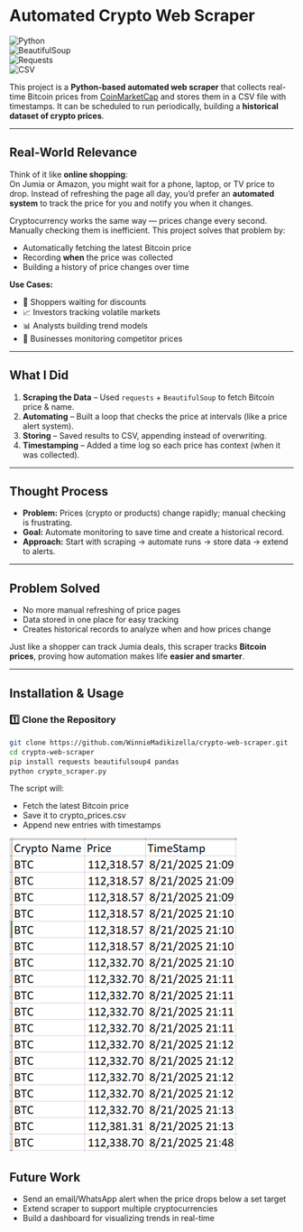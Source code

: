 # Automated Crypto Web Scraper  

![Python](https://img.shields.io/badge/Python-3.8%2B-blue?logo=python)  
![BeautifulSoup](https://img.shields.io/badge/BeautifulSoup-Web%20Scraping-brightgreen)  
![Requests](https://img.shields.io/badge/Requests-HTTP-orange)  
![CSV](https://img.shields.io/badge/Data-CSV-lightgrey)  

This project is a **Python-based automated web scraper** that collects real-time Bitcoin prices from [CoinMarketCap](https://coinmarketcap.com/) and stores them in a CSV file with timestamps. It can be scheduled to run periodically, building a **historical dataset of crypto prices**.  

---

## Real-World Relevance  

Think of it like **online shopping**:  
On Jumia or Amazon, you might wait for a phone, laptop, or TV price to drop. Instead of refreshing the page all day, you’d prefer an **automated system** to track the price for you and notify you when it changes.  

Cryptocurrency works the same way — prices change every second. Manually checking them is inefficient. This project solves that problem by:  
- Automatically fetching the latest Bitcoin price  
- Recording **when** the price was collected  
- Building a history of price changes over time  

**Use Cases:**  
- 🛒 Shoppers waiting for discounts  
- 📈 Investors tracking volatile markets  
- 📊 Analysts building trend models  
- 🏪 Businesses monitoring competitor prices  

---

## What I Did  

1. **Scraping the Data** – Used `requests` + `BeautifulSoup` to fetch Bitcoin price & name.  
2. **Automating** – Built a loop that checks the price at intervals (like a price alert system).  
3. **Storing** – Saved results to CSV, appending instead of overwriting.  
4. **Timestamping** – Added a time log so each price has context (when it was collected).  

---

## Thought Process  

- **Problem:** Prices (crypto or products) change rapidly; manual checking is frustrating.  
- **Goal:** Automate monitoring to save time and create a historical record.  
- **Approach:** Start with scraping → automate runs → store data → extend to alerts.  

---

## Problem Solved  

- No more manual refreshing of price pages  
- Data stored in one place for easy tracking  
- Creates historical records to analyze when and how prices change  

Just like a shopper can track Jumia deals, this scraper tracks **Bitcoin prices**, proving how automation makes life **easier and smarter**.  

---

## Installation & Usage  

### 1️⃣ Clone the Repository  
```bash
git clone https://github.com/WinnieMadikizella/crypto-web-scraper.git
cd crypto-web-scraper
pip install requests beautifulsoup4 pandas
python crypto_scraper.py
```
The script will:
- Fetch the latest Bitcoin price
- Save it to crypto_prices.csv
- Append new entries with timestamps

![Sample CSV Output](actual_tracker_csv.png)


## Future Work
- Send an email/WhatsApp alert when the price drops below a set target
- Extend scraper to support multiple cryptocurrencies
- Build a dashboard for visualizing trends in real-time
